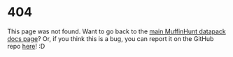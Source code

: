 # 404
This page was not found. Want to go back to the [main MuffinHunt datapack docs page](https://osfanmuffin.github.io/muffinhunt-datapack)? Or, if you think this is a bug, you can report it on the GitHub repo [here](https://github.com/osfanmuffin/muffinhunt-datapack/issues/new/choose)! :D
